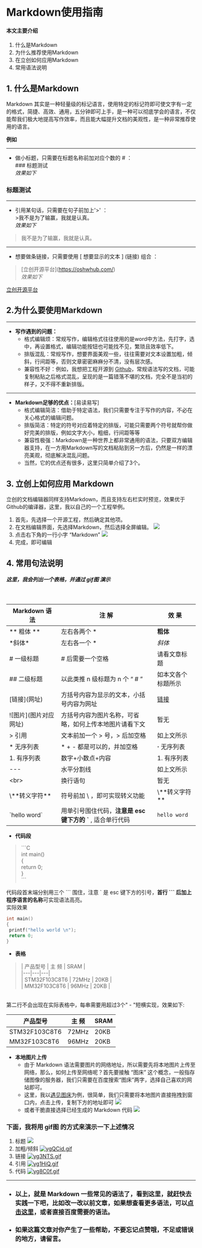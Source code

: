# Markdown使用指南
#### 本文主要介绍
1. 什么是Markdown
2. 为什么推荐使用Markdown
3. 在立创如何应用Markdown
4. 常用语法说明

## 1. 什么是Markdown
 Markdown 其实是一种轻量级的标记语言，使用特定的标记符即可使文字有一定的格式，简捷、高效、通用，五分钟即可上手，是一种可以彻底学会的语言，不仅能帮我们极大地提高写作效率，而且能大幅提升文档的美观性，是一种非常推荐使用的语言。

 **例如**

---
* 做小标题，只需要在标题名称前加对应个数的 \# ：<br>
 \### 标题测试<br>
*效果如下*
### 标题测试
---
* 引用某句话，只需要在句子前加上\'\>' ： <br>
\>我不是为了输赢，我就是认真。<br>
*效果如下*
>我不是为了输赢，我就是认真。
---
* 想要做条链接，只需要使用 [ 想要显示的文本 ] (链接)  组合 ：
> \[立创开源平台](https://oshwhub.com/)<br>
*效果如下* 

[立创开源平台](https://oshwhub.com/)
<br>
## 2.为什么要使用Markdown
---
* **写作遇到的问题：**  
  * 格式编辑烦：常规写作，编辑格式往往使用的是word中方法，先打字，选中，再设置格式，编辑功能按钮也可能找不见，繁琐且效率低下。
  * 排版混乱：常规写作，想要界面美观一些，往往需要对文本设置加粗，倾斜，行间距等，否则文章密密麻麻分不清，没有层次感。
  * 兼容性不好：例如，我想把工程开源到 [Github](https://github.com/)，常规语法写的文档，可能复制粘贴之后格式混乱，呈现的是一篇错落不堪的文档，完全不是当初的样子，又不得不重新排版。
---
* **Markdown足够的优点：**[易读易写]
  * 格式编辑简洁：借助于特定语法，我们只需要专注于写作的内容，不必在关心格式的编辑问题。
  * 排版简洁：特定的符号对应着特定的排版，可能只需要两个符号就帮你做好完美的排版，例如文字大小，粗细，行间距等等
  * 兼容性极强：Markdown是一种世界上都非常通用的语法，只要双方编辑器支持，在一方用Markdown写的文档粘贴到另一方后，仍然是一样的漂亮美观，彻底解决混乱问题。
  * 当然，它的优点还有很多，这里只简单介绍了3个。

## 3. 立创上如何应用 Markdown
立创的文档编辑器同样支持Markdown，而且支持左右栏实时预览，效果优于Github的编译器，这里，我以自己的一个工程举例。
1. 首先，先选择一个开源工程，然后确定其他项。
2. 在文档编辑界面，先选择Markdown，然后选择全屏编辑。
![](https://www.hualigs.cn/image/602b7341b5920.jpg)
3. 点击右下角的一行小字 “Markdown”
![](https://www.hualigs.cn/image/602b7366d737e.jpg)
4. 完成，即可编辑
## 4. 常用句法说明
##### 这里，我会列出一个表格，并通过 gif图 演示
<br>

| Markdown 语 法 | 注 解 | 效 果 |
| --- | --- | --- |
| \** 粗体 ** | 左右各两个 *    |**粗体**|
| \*斜体* | 左右各一个 \*| *斜体*|
|\# 一级标题| # 后需要一个空格| 请看文章标题|
| \## 二级标题|以此类推 n 级标题为 n 个 “ # ” |如本文各个标题所示|
|   \[链接](网址)|    方括号内容为显示的文本，小括号内容为网址   |[链接](https://baike.baidu.com/item/%E9%93%BE%E6%8E%A5/2665501)|
| !\[图片](图片对应网址)  |   方括号内容为图片名称，可省略，如何上传本地图片请看下文 |暂无|
|\> 引用|文本前加一个 > 号，> 后加空格| 如上文所示 |
|* 无序列表|* + - 都是可以的，并加空格|  **·** 无序列表   |
|1. 有序列表|数字+小数点+内容|1. 有序列表|
|---|水平分割线| 如上文所示|
|\<br>|换行语句|暂无|
|\\\*\*转义字符**|符号前加 \ ，即可实现转义功能 |\\\*\*转义字符**|
| \`hello word\` |用单引号围住代码，**注意是 esc 键下方的 \`** , 适合单行代码| `hello word` |
* **代码段**<br>
>\```C<br>
int main()<br>
{<br>
return 0;<br>
}<br>
\```<br>

代码段首末端分别用三个 \``` 围住，注意 ` 是 esc 键下方的引号，**首行 ``` 后加上程序语言的名称**可实现语法高亮。<br>
实际效果<br>
```C
int main()
{
 printf("hello world \n");
 return 0;
}
```
* **表格**
> \| 产品型号 | 主 频 | SRAM |<br>
\|---|---|---|<br>
\| STM32F103C8T6 | 72MHz | 20KB |<br>
\| MM32F103C8T6  | 96MHz | 20KB |<br>

<br>
第二行不会出现在实际表格中，每串需要用超过3个" - "短横实现，效果如下:<br>

| 产品型号 | 主 频 | SRAM |
| --- | --- | --- |
| STM32F103C8T6 | 72MHz | 20KB |
| MM32F103C8T6  | 96MHz | 20KB |
* **本地图片上传**
  * 由于 Markdown 语法需要图片的网络地址，所以需要先将本地图片上传至网络，那么，如何上传至网络呢？首先要接触 “图床” 这个概念，一般指存储图像的服务器，我们只需要在百度搜索“图床”两字，选择自己喜欢的网站即可。
  * 这里，我以[遇见图床](https://www.hualigs.cn/)为例，很简单，我们只需要将本地图片直接拖拽到窗口内，点击上传，复制下方的地址即可
![](https://www.hualigs.cn/image/602be62ddabc6.jpg)
  * 或者干脆直接选择已经生成的 Markdown 代码
![](https://www.hualigs.cn/image/602be62ddab8e.jpg)
### 下面，我将用 gif图 的方式来演示一下上述情况
1. 标题
![](https://www.hualigs.cn/image/602bea6b44952.jpg)
2. 加粗/倾斜
[![ygQCid.gif](https://s3.ax1x.com/2021/02/17/ygQCid.gif)](https://imgchr.com/i/ygQCid)
3. 链接
[![yg3NTS.gif](https://s3.ax1x.com/2021/02/17/yg3NTS.gif)](https://imgchr.com/i/yg3NTS)
4. 引用
[![yg1HiQ.gif](https://s3.ax1x.com/2021/02/17/yg1HiQ.gif)](https://imgchr.com/i/yg1HiQ)
5. 代码
[![yg8C0f.gif](https://s3.ax1x.com/2021/02/17/yg8C0f.gif)](https://imgchr.com/i/yg8C0f)
---
* ### 以上，就是 Markdown 一些常见的语法了，看到这里，就赶快去实践一下吧，比如改一改以前文章，如果想查看更多语法，可以[点击这里](https://www.zybuluo.com/static/editor/cmd-manual.html)，或者直接百度需要的语法。
* ### 如果这篇文章对你产生了一些帮助，不要忘记点赞哦，不足或错误的地方，请留言。
